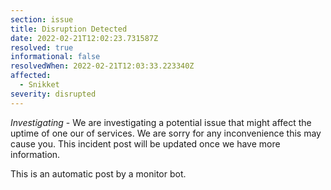 ```yaml
---
section: issue
title: Disruption Detected
date: 2022-02-21T12:02:23.731587Z
resolved: true
informational: false
resolvedWhen: 2022-02-21T12:03:33.223340Z
affected:
  - Snikket
severity: disrupted
---
```

*Investigating* - We are investigating a potential issue that might affect the uptime of one our of services. We are sorry for any inconvenience this may cause you. This incident post will be updated once we have more information.

This is an automatic post by a monitor bot.
        